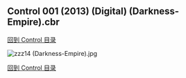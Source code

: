 ## Control 001 (2013) (Digital) (Darkness-Empire).cbr


[回到 Control 目录](https://github.com/alicewish/markdown/blob/master/series/Control.md)


![zzz14 (Darkness-Empire).jpg](https://wx1.sinaimg.cn/large/6a9fdecaly1ftustdcfddj20zk0m8wn2.jpg)

[回到 Control 目录](https://github.com/alicewish/markdown/blob/master/series/Control.md)

